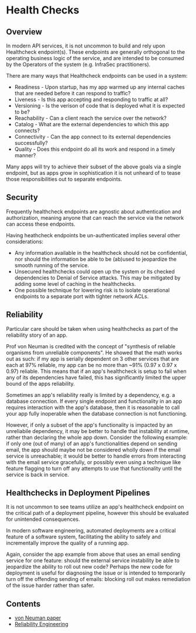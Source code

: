 # Health Checks

## Overview

In modern API services, it is not uncommon to build and rely upon Healthcheck endpoint(s). These endpoints are generally orthogonal to the operating business logic of the service, and are intended to be consumed by the Operators of the system (e.g. InfraSec practitioners).

There are many ways that Healthcheck endpoints can be used in a system:

- Readiness - Upon startup, has my app warmed up any internal caches that are needed before it can respond to traffic?
- Liveness - Is this app accepting and responding to traffic at all?
- Versioning - Is the verison of code that is deployed what it is expected to be?
- Reachability - Can a client reach the service over the network?
- Catalog - What are the external dependencies to which this app connects?
- Connectivity - Can the app connect to its external dependencies successfully?
- Quality - Does this endpoint do all its work and respond in a timely manner?

Many apps will try to achieve their subset of the above goals via a single endpoint, but as apps grow in sophistication it is not unheard of to tease those responsibilities out to separate endpoints.

## Security

Frequently healthcheck endpoints are agnostic about authentication and authorization, meaning anyone that can reach the service via the network can access these endpoints.

Having heathcheck endpoints be un-authenticated implies several other considerations:

- Any information available in the healthcheck should not be confidential, nor should the information be able to be (ab)used to jeopardize the smooth running of the service.
- Unsecured healthchecks could open up the system or its checked dependencies to Denial of Service attacks. This may be mitigated by adding some level of caching in the healthchecks.
- One possible technique for lowering risk is to isolate operational endpoints to a separate port with tighter network ACLs.

## Reliability

Particular care should be taken when using healthchecks as part of the reliability story of an app.

Prof von Neuman is credited with the concept of "synthesis of reliable organisms from unreliable components". He showed that the math works out as such: if my app is serially dependent on 3 other services that are each at 97% reliable, my app can be no more than ~91% (0.97 x 0.97 x 0.97) reliable. This means that if an app's healthcheck is setup to fail when any of its dependencies have failed, this has significantly limited the upper bound of the apps reliability.

Sometimes an app's reliability really is limited by a dependency, e.g. a database connection. If every single endpoint and functionality in an app requires interaction with the app's database, then it is reasonable to call your app fully inoperable when the database connection is not functioning.

However, if only a subset of the app's functionality is impacted by an unreliabile dependency, it may be better to handle that instability at runtime, rather than declaring the whole app down. Consider the following example: if only one (out of many) of an app's functionalities depend on sending email, the app should maybe not be considered wholly down if the email service is unreachable; it would be better to handle errors from interacting with the email service gracefully, or possibly even using a technique like feature flagging to turn off any attempts to use that functionality until the service is back in service.

## Healthchecks in Deployment Pipelines

It is not uncommon to see teams utilize an app's healthcheck endpoint on the critical path of a deployment pipeline, however this should be evaluated for unintended consequences.

In modern software engineering, automated deployments are a critical feature of a software system, facilitating the ability to safely and incrementally improve the quality of a running app.

Again, consider the app example from above that uses an email sending service for one feature: should the external service instability be able to jeopardize the ability to roll out new code? Perhaps the new code for deployment is useful for diagnosing the issue or is intended to temporarily turn off the offending sending of emails: blocking roll out makes remediation of the issue harder rather than safer.

## Contents

- [von Neuman paper](http://web.mit.edu/6.454/www/papers/pierce_1952.pdf)
- [Reliability Engineering](https://en.wikipedia.org/wiki/Reliability_engineering)
